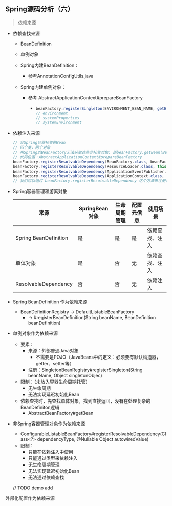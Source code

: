 ## Spring源码分析（六）

> 依赖来源



- 依赖查找来源

  - BeanDefinition

  - 单例对象

  - Spring内建BeanDefinition：

    - 参考AnnotationConfigUtils.java

  - Spring内建单例对象：

    - 参考 AbstractApplicationContext#prepareBeanFactory

      - ```java
        beanFactory.registerSingleton(ENVIRONMENT_BEAN_NAME, getEnvironment());
        // environment
        // systemProperties
        // systemEnvironment
        ```

 

- 依赖注入来源

  ```java
  // 非Spring容器托管的Bean
  // 四个类，两个对象
  // 用Spring的BeanFactory无法获取这些非托管对象: 即beanFactory.getBean(BeanFactory.class)报错
  // 代码位置：AbstractApplicationContext#prepareBeanFactory
  beanFactory.registerResolvableDependency(BeanFactory.class, beanFactory);
  beanFactory.registerResolvableDependency(ResourceLoader.class, this);
  beanFactory.registerResolvableDependency(ApplicationEventPublisher.class, this);
  beanFactory.registerResolvableDependency(ApplicationContext.class, this);
  // 我们可以通过 beanFactory.registerResolvableDependency 这个方法来注册自己的非托管Bean
  ```



- Spring容器管理和游离对象

  | 来源                  | SpringBean对象 | 生命周期管理 | 配置元信息 | 使用场景       |
  | --------------------- | -------------- | ------------ | ---------- | -------------- |
  | Spring BeanDefinition | 是             | 是           | 是         | 依赖查找、注入 |
  | 单体对象              | 是             | 否           | 无         | 依赖查找、注入 |
  | ResolvableDependency  | 否             | 否           | 无         | 依赖注入       |

  



- Spring BeanDefinition 作为依赖来源
  - BeanDefinitionRegistry -> DefaultListableBeanFactory 
    - -> #registerBeanDefinition(String beanName, BeanDefinition beanDefinition)



- 单例对象作为依赖来源
  - 要素：
    - 来源：外部普通Java对象
      - 不需要是POJO（JavaBeans中的定义：必须要有默认构造器，getter、setter等）
    - 注册：SingletonBeanRegistry#registerSingleton(String beanName, Object singletonObjec)
  - 限制：（未放入容器生命周期托管）
    - 无生命周期
    - 无法实现延迟初始化Bean
  - 依赖查找时，先查找单体对象，找到直接返回，没有在处理复杂的BeanDefiniton逻辑
    - AbstractBeanFactory#getBean



- 非Spring容器管理对象作为依赖来源

  - ConfigurableListableBeanFactory#registerResolvableDependency(Class<?> dependencyType, @Nullable Object autowiredValue)
  - 限制：
    - 只能在依赖注入中使用
    - 只能通过类型来依赖注入
    - 无生命周期管理
    - 无法实现延迟初始化Bean
    - 无法通过依赖查找

  // TODO demo add



外部化配置作为依赖来源



